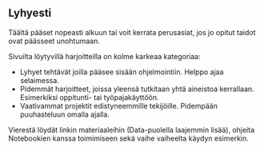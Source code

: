 ## Lyhyesti

Täältä pääset nopeasti alkuun tai voit kerrata perusasiat, jos jo opitut taidot ovat päässeet unohtumaan.

Sivuilta löytyvillä harjoitteilla on kolme karkeaa kategoriaa:
- Lyhyet tehtävät joilla pääsee sisään ohjelmointiin. Helppo ajaa selaimessa.
- Pidemmät harjoitteet, joissa yleensä tutkitaan yhtä aineistoa kerrallaan. Esimerkiksi oppitunti- tai työpajakäyttöön.
- Vaativammat projektit edistyneemmille tekijöille. Pidempään puuhasteluun omalla ajalla.

Vierestä löydät linkin materiaaleihin (Data-puolella laajemmin lisää), ohjeita Notebookien kanssa toimimiseen sekä vaihe vaiheelta käydyn esimerkin.
